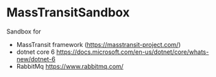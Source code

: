 # MassTransitSandbox
Sandbox for  
- MassTransit framework (https://masstransit-project.com/) 
- dotnet core 6 https://docs.microsoft.com/en-us/dotnet/core/whats-new/dotnet-6
- RabbitMq https://www.rabbitmq.com/
